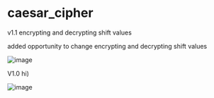 # caesar_cipher
v1.1
encrypting and decrypting shift values

added opportunity to change encrypting and decrypting shift values

![image](https://user-images.githubusercontent.com/63122696/103441195-4e0bd580-4c5d-11eb-85f5-cfad057e9288.png)


V1.0
hi) 

![image](https://user-images.githubusercontent.com/63122696/103431612-f4b39000-4be3-11eb-967d-4fec97226886.png)
